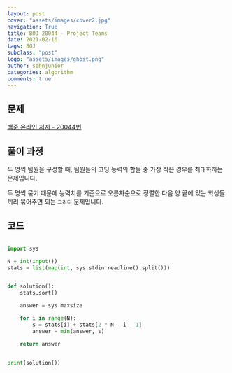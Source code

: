 ```yaml
---
layout: post
cover: "assets/images/cover2.jpg"
navigation: True
title: BOJ 20044 - Project Teams
date: 2021-02-16
tags: BOJ
subclass: "post"
logo: "assets/images/ghost.png"
author: sohnjunior
categories: algorithm
comments: true
---
```


## 문제

[백준 온라인 저지 - 20044번](https://www.acmicpc.net/problem/20044)

## 풀이 과정

두 명씩 팀원을 구성할 때, 팀원들의 코딩 능력의 합들 중 가장 작은 경우를 최대화하는 문제입니다.

두 명씩 묶기 때문에 능력치를 기준으로 오름차순으로 정렬한 다음 양 끝에 있는 학생들끼리 묶어주면 되는 `그리디` 문제입니다.

## 코드

```python

import sys

N = int(input())
stats = list(map(int, sys.stdin.readline().split()))


def solution():
    stats.sort()

    answer = sys.maxsize

    for i in range(N):
        s = stats[i] + stats[2 * N - i - 1]
        answer = min(answer, s)

    return answer


print(solution())

```
